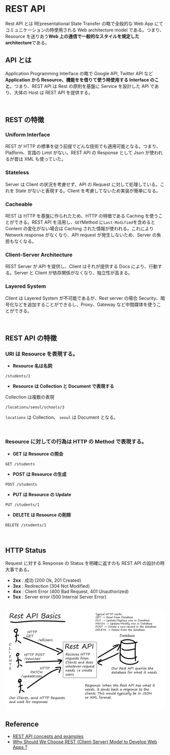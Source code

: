 # REST API

Rest API とは REpresentational State Transfer の略で全般的な Web App にてコミュニケーションの時使用される Web architecture model である。つまり、Resource を送りあう**Web 上の通信で一般的なスタイルを規定した architecture**である。

## API とは

Application Programming Interface の略で Google API, Twitter API など **Application から Resource、機能をを借りて使う時使用する Interface のこと**。つまり、REST API は Rest の原則を基盤に Service を設計した API であり、大体の Host は REST API を提供する。

<br>

## REST の特徴

### Uniform Interface

REST が HTTP の標準を従う前提でどんな技術でも適用可能となる。つまり、Platform、言語の Limit がない。REST API の Response として Json が使われるが昔は XML も使っていた。

### Stateless

Server は Client の状況を考慮せず、API の Request に対して処理している。これを State がないと表現する。Client を考慮してないため実装が簡単になる。

### Cacheable

REST は HTTP を基盤に作られたため、HTTP の特徴である Caching を使うことができる。REST API を活用し、`GET`Method に`Last-Modified`を含めると Content の変化がない場合は Caching された情報が使われる。これにより Network response がなくなり、API request が発生しないため、Server の負担もなくなる。

### Client-Server Architecture

REST Server が API を提供し、Client はそれが提供する Docs により、行動する。Server と Client が依存関係がなくなり、独立性が高まる。

### Layered System

Client は Layered System が不可能であるが、Rest server の場合 Security、暗号化などを追加することができるし、Proxy、Gateway など中間媒体を使うことができる。

<br>

## REST API の特徴

### URI は Resource を表現する。

-   **Resource 名は名詞**

```
/students/1
```

-   **Resource は Collection と Document で表現する**

Collection は複数の表現

```
/locations/seoul/schools/3
```

`locations` は Collection、 `seoul` は Document となる。

<br>

### Resource に対しての行為は HTTP の Method で表現する。

-   **GET は Resource の照会**

```
GET /students
```

-   **POST は Resource の生成**

```
POST /students
```

-   **PUT は Resource の Update**

```
PUT /students/1
```

-   **DELETE は Resource の削除**

```
DELETE /students/1
```

<br>

## HTTP Status

Request に対する Response の Status を明確に返すのも REST API の設計の時大事である。

-   **2xx** : 成功 (200 Ok, 201 Created)
-   **3xx** : Redirection (304 Not Modified)
-   **4xx** : Client Error (400 Bad Request, 401 Unauthorized)
-   **5xx** : Server error (500 Internal Server Error)

<br>

<img src="../../images/network/REST.png">

<br>

## Reference

-   [REST API concepts and examples](https://www.youtube.com/watch?v=7YcW25PHnAA)
-   [Why Should We Choose REST (Client-Server) Model to Develop Web Apps ?](https://medium.com/@audira98/why-should-we-choose-rest-client-server-model-to-develop-web-apps-c3bb2451b13a)
